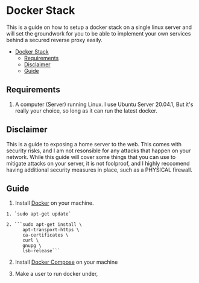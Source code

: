 # Docker Stack

This is a guide on how to setup a docker stack on a single linux server and will set the groundwork for you to be able to implement your own services behind a secured reverse proxy easily. 
- [Docker Stack](#docker-stack)
  - [Requirements](#requirements)
  - [Disclaimer](#disclaimer)
  - [Guide](#guide)

## Requirements

  1. A computer (Server) running Linux. I use Ubuntu Server 20.04.1, But it's really your choice, so long as it can run the latest docker. 
  
## Disclaimer

  This is a guide to exposing a home server to the web. This comes with security risks, and I am not resonsible for any attacks that happen on your network. While this guide will cover some things that you can use to mitigate attacks on your server, it is not foolproof, and I highly reccomend having additional security measures in place, such as a PHYSICAL firewall. 

## Guide

  1. Install [Docker](https://docs.docker.com/engine/install/) on your machine.

    1. `sudo apt-get update`

    2. ```sudo apt-get install \
          apt-transport-https \
          ca-certificates \
          curl \
          gnupg \
          lsb-release```  

  2. Install [Docker Compose](https://docs.docker.com/compose/install/) on your machine

  3. Make a user to run docker under, 